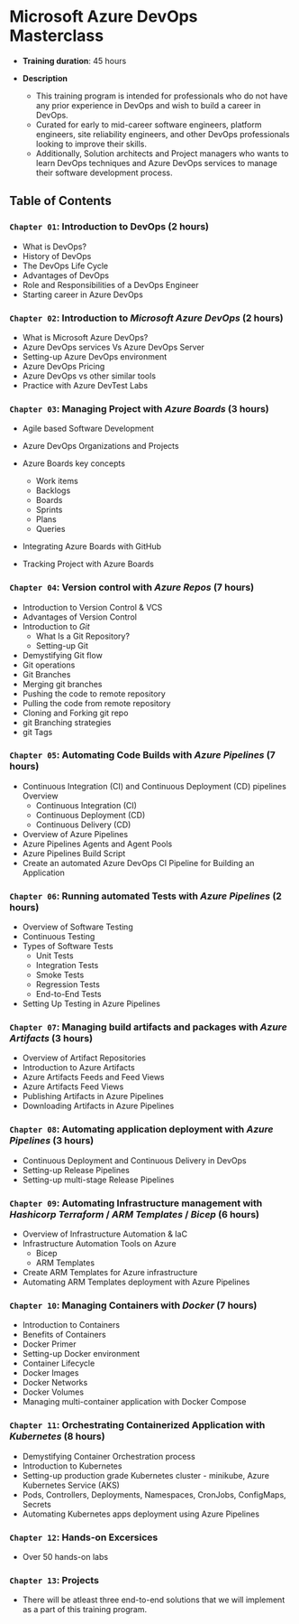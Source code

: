 # Microsoft Azure DevOps Masterclass

- **Training duration**: 45 hours

- **Description**
  - This training program is intended for professionals who do not have any prior experience in DevOps and wish to build a career in DevOps.
  - Curated for early to mid-career software engineers, platform engineers, site reliability engineers, and other DevOps professionals looking to improve their skills.
  - Additionally, Solution architects and Project managers who wants to learn DevOps techniques and Azure DevOps services to manage their software development process.

## Table of Contents

### `Chapter 01`: Introduction to DevOps (2 hours)

- What is DevOps?
- History of DevOps
- The DevOps Life Cycle
- Advantages of DevOps
- Role and Responsibilities of a DevOps Engineer
- Starting career in Azure DevOps

### `Chapter 02`: Introduction to _Microsoft Azure DevOps_ (2 hours)

- What is Microsoft Azure DevOps?
- Azure DevOps services Vs Azure DevOps Server
- Setting-up Azure DevOps environment
- Azure DevOps Pricing
- Azure DevOps vs other similar tools
- Practice with Azure DevTest Labs

### `Chapter 03`: Managing Project with _Azure Boards_ (3 hours)

- Agile based Software Development
- Azure DevOps Organizations and Projects
- Azure Boards key concepts

  - Work items
  - Backlogs
  - Boards
  - Sprints
  - Plans
  - Queries

- Integrating Azure Boards with GitHub
- Tracking Project with Azure Boards

### `Chapter 04`: Version control with _Azure Repos_ (7 hours)

- Introduction to Version Control & VCS
- Advantages of Version Control
- Introduction to _Git_
  - What Is a Git Repository?
  - Setting-up Git
- Demystifying Git flow
- Git operations
- Git Branches
- Merging git branches
- Pushing the code to remote repository
- Pulling the code from remote repository
- Cloning and Forking git repo
- git Branching strategies
- git Tags

### `Chapter 05`: Automating Code Builds with _Azure Pipelines_ (7 hours)

- Continuous Integration (CI) and Continuous Deployment (CD) pipelines Overview
  - Continuous Integration (CI)
  - Continuous Deployment (CD)
  - Continuous Delivery (CD)
- Overview of Azure Pipelines
- Azure Pipelines Agents and Agent Pools
- Azure Pipelines Build Script
- Create an automated Azure DevOps CI Pipeline for Building an Application

### `Chapter 06`: Running automated Tests with _Azure Pipelines_ (2 hours)

- Overview of Software Testing
- Continuous Testing
- Types of Software Tests
  - Unit Tests
  - Integration Tests
  - Smoke Tests
  - Regression Tests
  - End-to-End Tests
- Setting Up Testing in Azure Pipelines

### `Chapter 07`: Managing build artifacts and packages with _Azure Artifacts_ (3 hours)

- Overview of Artifact Repositories
- Introduction to Azure Artifacts
- Azure Artifacts Feeds and Feed Views
- Azure Artifacts Feed Views
- Publishing Artifacts in Azure Pipelines
- Downloading Artifacts in Azure Pipelines

### `Chapter 08`: Automating application deployment with _Azure Pipelines_ (3 hours)

- Continuous Deployment and Continuous Delivery in DevOps
- Setting-up Release Pipelines
- Setting-up multi-stage Release Pipelines

### `Chapter 09`: Automating Infrastructure management with _Hashicorp Terraform_ / _ARM Templates_ / _Bicep_ (6 hours)

- Overview of Infrastructure Automation & IaC
- Infrastructure Automation Tools on Azure
  - Bicep
  - ARM Templates
- Create ARM Templates for Azure infrastructure
- Automating ARM Templates deployment with Azure Pipelines

### `Chapter 10`: Managing Containers with _Docker_ (7 hours)

- Introduction to Containers
- Benefits of Containers
- Docker Primer
- Setting-up Docker environment
- Container Lifecycle
- Docker Images
- Docker Networks
- Docker Volumes
- Managing multi-container application with Docker Compose

### `Chapter 11`: Orchestrating Containerized Application with _Kubernetes_ (8 hours)

- Demystifying Container Orchestration process
- Introduction to Kubernetes
- Setting-up production grade Kubernetes cluster - minikube, Azure Kubernetes Service (AKS)
- Pods, Controllers, Deployments, Namespaces, CronJobs, ConfigMaps, Secrets
- Automating Kubernetes apps deployment using Azure Pipelines

### `Chapter 12`: Hands-on Excersices

- Over 50 hands-on labs

### `Chapter 13`: Projects

- There will be atleast three end-to-end solutions that we will implement as a part of this training program.
